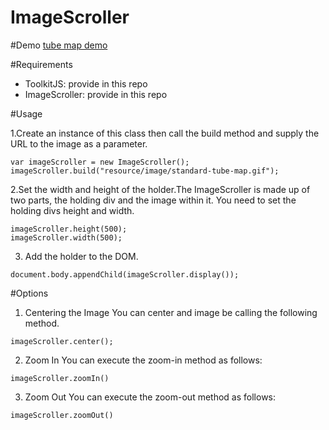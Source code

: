 ImageScroller
=============
#Demo
[tube map demo](http://8fc.co.uk/tubemap/)

#Requirements
* ToolkitJS: provide in this repo
* ImageScroller: provide in this repo

#Usage  

1.Create an instance of this class then call the build method and supply the URL to the image as a parameter.  
```
var imageScroller = new ImageScroller();
imageScroller.build("resource/image/standard-tube-map.gif");
```

2.Set the width and height of the holder.The ImageScroller is made up of two parts, the holding div and the image within it. You need to set the holding divs height and width.  

```
imageScroller.height(500);
imageScroller.width(500);
```

3. Add the holder to the DOM.  
```
document.body.appendChild(imageScroller.display());
```

#Options

1. Centering the Image
You can center and image be calling the following method.  
```
imageScroller.center();
```

2. Zoom In
You can execute the zoom-in method as follows:  
```
imageScroller.zoomIn()
```

3. Zoom Out
You can execute the zoom-out method as follows:  
```
imageScroller.zoomOut()
```
